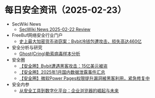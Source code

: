# 每日安全资讯（2025-02-23）

- SecWiki News
  - [SecWiki News 2025-02-22 Review](http://www.sec-wiki.com/?2025-02-22)
- FreeBuf网络安全行业门户
  - [史上最大加密货币盗窃案：Bybit冷钱包遭攻击，损失高达460亿](https://www.freebuf.com/news/422577.html)
- 安全分析与研究
  - [Ghost(Cring)勒索病毒样本分析](https://mp.weixin.qq.com/s?__biz=MzA4ODEyODA3MQ==&mid=2247490635&idx=1&sn=a8453bc0dab8c6813cf41100839f78b9&chksm=902fb363a7583a75c497cdcec549d3efbdd6f0fb1bfaaa73619f426f47d22909fa83d711e3e5&scene=58&subscene=0#rd)
- 安全圈
  - [【安全圈】Bybit遭遇黑客攻击：15亿美元被盗](https://mp.weixin.qq.com/s?__biz=MzIzMzE4NDU1OQ==&mid=2652068081&idx=1&sn=9323a8a39c23ab689a6250fecadc821d&chksm=f36e74b1c419fda795e4281d40840701eaa933a271e5e631b1eb176cde40b653749d872b12f8&scene=58&subscene=0#rd)
  - [【安全圈】2025年1月国内数据泄露事件汇总](https://mp.weixin.qq.com/s?__biz=MzIzMzE4NDU1OQ==&mid=2652068081&idx=2&sn=265740774dab2618251d31c1513db09f&chksm=f36e74b1c419fda72836e181a86a6aa628937ce89d104b2d25a10900f10122a676c2f9e75f91&scene=58&subscene=0#rd)
  - [【安全圈】微软Power Pages权限提升漏洞被黑客利用，紧急修复中](https://mp.weixin.qq.com/s?__biz=MzIzMzE4NDU1OQ==&mid=2652068081&idx=3&sn=6d7fd58dc0942e6b518c29bfda1a134e&chksm=f36e74b1c419fda7f96d8f80f1629c532499358501c51808dabfa2b893809f0be21da93b5bc8&scene=58&subscene=0#rd)
- 安全内参
  - [从安全工具到数字化平台：企业浏览器的崛起与未来](https://mp.weixin.qq.com/s?__biz=MzI4NDY2MDMwMw==&mid=2247513803&idx=1&sn=9ec4bf279f37a9ab4275045d0a634ac6&chksm=ebfaf1ebdc8d78fd9c8ed64a22e325a000cd6578a1fe4a2a958e70fa181fe138a57cff547090&scene=58&subscene=0#rd)
